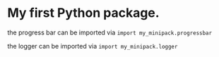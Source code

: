 # My first Python package.


the progress bar can be imported via
`import my_minipack.progressbar`

the logger can be imported via
`import my_minipack.logger`
